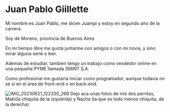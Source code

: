 <h1>Juan Pablo Giillette</h1>

<p>Mi nombre es Juan Pablo, me dicen Juampi y estoy en segundo año de la carrera.</p>
<p>Soy de Moreno, provincia de Buenos Aires</p>
<p>En mi tiempo libre me gusta juntarme con amigos o con mi novia, y sino mirar alguna serie o leer.</p>
<p>Ademas de estudiar, tambien tengo un trabajo como vendedor online en una pequeña PYME llamada SMINT S.A.</p>
<p>Como profesional me gustaria iniciar como programador, aunque todavia no se si en el area de front-end o en back-end.</p>



![IMG_20230621_122330_268](https://github.com/user-attachments/assets/2922e803-29e3-4d0d-b4a2-573c02b6ae63)
Dejo aca unas fotos de mis dos perritas, Maki(la chiquita de la izquierda) y Nacha (la que es todo menos chiquita, de la derecha)


